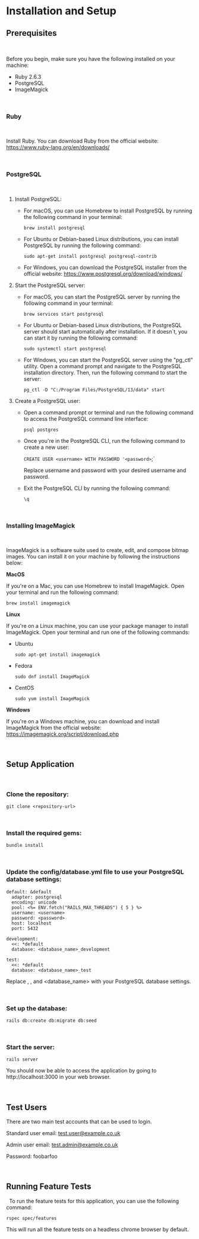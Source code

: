 # Installation and Setup

## Prerequisites  
 &nbsp; 

Before you begin, make sure you have the following installed on your machine:

- Ruby 2.6.3
- PostgreSQL
- ImageMagick

&nbsp; 
### Ruby
&nbsp; 

Install Ruby. You can download Ruby from the official website: https://www.ruby-lang.org/en/downloads/

 &nbsp; 
### PostgreSQL
 &nbsp; 
1. Install PostgreSQL:

    - For macOS, you can use Homebrew to install PostgreSQL by running the following command in your terminal:

        `brew install postgresql`

    - For Ubuntu or Debian-based Linux distributions, you can install PostgreSQL by running the following command:

        `sudo apt-get install postgresql postgresql-contrib`

    - For Windows, you can download the PostgreSQL installer from the official website: https://www.postgresql.org/download/windows/

2. Start the PostgreSQL server:

    - For macOS, you can start the PostgreSQL server by running the following command in your terminal:

        `brew services start postgresql`

    - For Ubuntu or Debian-based Linux distributions, the PostgreSQL server should start automatically after installation. If it doesn`t, you can start it by running the following command:

        `sudo systemctl start postgresql`

    - For Windows, you can start the PostgreSQL server using the "pg_ctl" utility. Open a command prompt and navigate to the PostgreSQL installation directory. Then, run the following command to  start the server:

        `pg_ctl -D "C:/Program Files/PostgreSQL/13/data" start`

3. Create a PostgreSQL user:

    - Open a command prompt or terminal and run the following command to access the PostgreSQL command line interface:

        `psql postgres`

    - Once you're in the PostgreSQL CLI, run the following command to create a new user:

        `CREATE USER <username> WITH PASSWORD '<password>`;`

        Replace username and password with your desired username and password.

    - Exit the PostgreSQL CLI by running the following command:

        `\q`

&nbsp; 
### Installing ImageMagick
&nbsp; 

ImageMagick is a software suite used to create, edit, and compose bitmap images. You can install it on your machine by following the instructions below:
&nbsp; 

**MacOS**
&nbsp; 

If you're on a Mac, you can use Homebrew to install ImageMagick. Open your terminal and run the following command:

`brew install imagemagick`

**Linux**
&nbsp; 

If you're on a Linux machine, you can use your package manager to install ImageMagick. Open your terminal and run one of the following commands:

- Ubuntu

    `sudo apt-get install imagemagick`

- Fedora

    `sudo dnf install ImageMagick`

- CentOS

    `sudo yum install ImageMagick`

**Windows**
&nbsp;

If you're on a Windows machine, you can download and install ImageMagick from the official website: https://imagemagick.org/script/download.php

&nbsp; 
## Setup Application
&nbsp; 

### Clone the repository:

`git clone <repository-url>`

&nbsp; 
### Install the required gems:

`bundle install`

&nbsp; 
### Update the config/database.yml file to use your PostgreSQL database settings:

```
default: &default
  adapter: postgresql
  encoding: unicode
  pool: <%= ENV.fetch("RAILS_MAX_THREADS") { 5 } %>
  username: <username>
  password: <password>
  host: localhost
  port: 5432

development:
  <<: *default
  database: <database_name>_development

test:
  <<: *default
  database: <database_name>_test
```

Replace <username>, <password>, and <database_name> with your PostgreSQL database settings.

&nbsp; 
### Set up the database:

`rails db:create db:migrate db:seed`

&nbsp; 
### Start the server:

`rails server`

You should now be able to access the application by going to http://localhost:3000 in your web browser.

&nbsp; 
## Test Users

There are two main test accounts that can be used to login. 

Standard user email: test.user@example.co.uk

Admin user email: test.admin@example.co.uk

Password: foobarfoo

&nbsp; 
## Running Feature Tests

&nbsp; 
To run the feature tests for this application, you can use the following command:

`rspec spec/features`

This will run all the feature tests on a headless chrome browser by default.